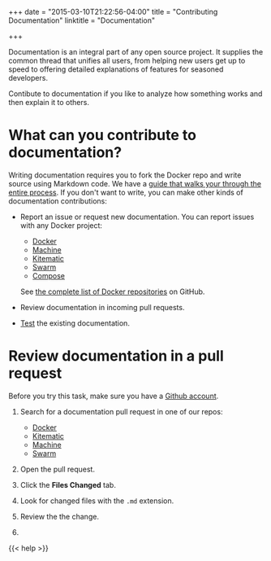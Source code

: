+++
date = "2015-03-10T21:22:56-04:00"
title = "Contributing Documentation"
linktitle = "Documentation"


+++

Documentation is an integral part of any open source project.  It supplies the
common thread that unifies all users, from helping new users get up to speed to
offering detailed explanations of features for seasoned developers.

Contibute to documentation if you like to analyze how something works and then
explain it to others.  

# What can you contribute to documentation?

Writing documentation requires you to fork the Docker repo and write source
using Markdown code.  We have a <a href="http://docs.docker.com/project"
target="_blank">guide that walks your through the entire process</a>. If you
don't want to write, you can make other kinds of documentation contributions:

* Report an issue or request new documentation.  You can report issues with any Docker project:

	* <a href="https://github.com/docker/docker/issues" target="_blank">Docker</a>
	* <a href="https://github.com/docker/machine/issues" target="_blank">Machine</a>
	* <a href="https://github.com/kitematic/kitematic/issues" target="_blank">Kitematic</a>
	* <a href="https://github.com/docker/swarm/users" target="_blank">Swarm</a>
	* <a href="https://github.com/docker/compose/issues" target="_blank">Compose</a>
	
	See <a href="https://github.com/docker" target="_blank">the complete list of
	Docker repositories</a> on GitHub.
	
* Review documentation in incoming pull requests.
* <a href="/contributing/tests/#test-the-docker-documentation" target="_blank">Test</a> the existing documentation.

# Review documentation in a pull request

Before you try this task, make sure you have a <a href="https://github.com" target="_blank">Github account</a>.

1. Search for a documentation pull request in one of our repos:
	
	* <a href="https://github.com/docker/docker/pulls?q=is%3Aopen+is%3Apr+docs" target="_blank">Docker</a>
	* <a href="https://github.com/kitematic/kitematic/pulls" target="_blank">Kitematic</a>
	* <a href="https://github.com/docker/machine/pulls?q=is%3Aopen+is%3Apr+docs" target="_blank">Machine</a>
	* <a href="https://github.com/docker/swarm/pulls?q=is%3Aopen+is%3Apr+docs" target="_blank">Swarm</a>

	
2.  Open the pull request.

3.  Click the **Files Changed** tab.

4.  Look for changed files with the `.md` extension.

5.  Review the the change.

6. 

{{< help >}}
